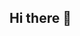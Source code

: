 ## Hi there 👋

<!--
**Juhyun730/Juhyun730** is a ✨ _special_ ✨ repository because its `README.md` (this file) appears on your GitHub profile.

Here are some ideas to get you started:

[![Solved.ac
프로필](http://mazassumnida.wtf/api/generate_badge?boj={handle})](https://solved.ac/{momo304})
